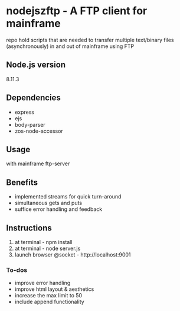 # nodejszftp - A FTP client for mainframe
repo hold scripts that are needed to transfer multiple text/binary files (asynchronously) in and out of mainframe using FTP

## Node.js version
8.11.3

## Dependencies
* express
* ejs
* body-parser
* zos-node-accessor

## Usage
with mainframe ftp-server

## Benefits
* implemented streams for quick turn-around
* simultaneous gets and puts
* suffice error handling and feedback

## Instructions
1. at terminal - npm install  
2. at terminal - node server.js
3. launch browser @socket - http://localhost:9001

### To-dos
* improve error handling
* improve html layout & aesthetics
* increase the max limit to 50
* include append functionality





